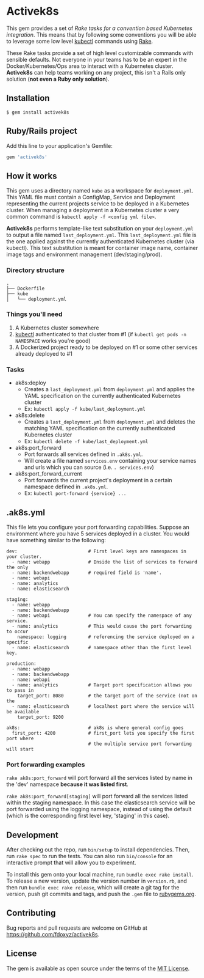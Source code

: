 # Activek8s

This gem provides a set of _Rake tasks for a convention based Kubernetes integration_. This means that by following some conventions you will be able to leverage some low level [kubectl](https://kubernetes.io/docs/reference/kubectl/overview/) commands using [Rake](https://github.com/ruby/rake).

These Rake tasks provide a set of high level customizable commands with sensible defaults. Not everyone in your teams has to be an expert in the Docker/Kubernetes/Ops area to interact with a Kubernetes cluster. __Activek8s__ can help teams working on any project, this isn't a Rails only solution (__not even a Ruby only solution__).

## Installation

    $ gem install activek8s

## Ruby/Rails project

Add this line to your application's Gemfile:

```ruby
gem 'activek8s'
```

## How it works

This gem uses a directory named `kube` as a workspace for `deployment.yml`. This YAML file must contain a ConfigMap, Service and Deployment representing the current projects service to be deployed in a Kubernetes cluster. When managing a deployment in a Kubernetes cluster a very common command is `kubectl apply -f <config yml file>`.

__Activek8s__ performs template-like text substitution on your `deployment.yml` to output a file named `last_deployment.yml`. This `last_deployment.yml` file is the one applied against the currently authenticated Kubernetes cluster (via kubectl). This text substitution is meant for container image name, container image tags and environment management (dev/staging/prod).

### Directory structure

```
.
├── Dockerfile
├── kube
│   └── deployment.yml
```

### Things you'll need

  1. A Kubernetes cluster somewhere
  2. [kubectl](https://kubernetes.io/docs/reference/kubectl/overview/) authenticated to that cluster from #1 (if `kubectl get pods -n NAMESPACE` works you're good)
  3. A Dockerized project ready to be deployed on #1 or some other services already deployed to #1

### Tasks

  * ak8s:deploy
    * Creates a `last_deployment.yml` from `deployment.yml` and applies the YAML specification on the currently authenticated Kubernetes cluster
    * Ex: `kubectl apply -f kube/last_deployment.yml`
  * ak8s:delete
    * Creates a `last_deployment.yml` from `deployment.yml` and deletes the matching YAML specification on the currently authenticated Kubernetes cluster
    * Ex: `kubectl delete -f kube/last_deployment.yml`
  * ak8s:port_forward
    * Port forwards all services defined in `.ak8s.yml`.
    * Will create a file named `services.env` containing your service names and urls which you can source (i.e. `. services.env`)
  * ak8s:port_forward_current
    * Port forwards the current project's deployment in a certain namespace defined in `.ak8s.yml`.
    * Ex: `kubectl port-forward {service} ...`

## .ak8s.yml

This file lets you configure your port forwarding capabilities. Suppose an environment where you have 5 services deployed in a cluster. You would have something similar to the following:

```
dev:                          # First level keys are namespaces in your cluster.
  - name: webapp              # Inside the list of services to forward the only
  - name: backendwebapp       # required field is 'name'.
  - name: webapi
  - name: analytics
  - name: elasticsearch

staging:
  - name: webapp        
  - name: backendwebapp
  - name: webapi              # You can specify the namespace of any service.     
  - name: analytics           # This would cause the port forwarding to occur
    namespace: logging        # referencing the service deployed on a specific
  - name: elasticsearch       # namespace other than the first level key.

production:
  - name: webapp
  - name: backendwebapp
  - name: webapi
  - name: analytics           # Target port specification allows you to pass in
    target_port: 8080         # the target port of the service (not on the
  - name: elasticsearch       # localhost port where the service will be available
    target_port: 9200

ak8s:                         # ak8s is where general config goes
  first_port: 4200            # first_port lets you specify the first port where
                              # the multiple service port forwarding will start
```

### Port forwarding examples

`rake ak8s:port_forward` will port forward all the services listed by name in the 'dev' namespace __because it was listed first__.

`rake ak8s:port_forward[staging]` will port forward all the services listed within the staging namespace. In this case the elasticsearch service will be port forwarded using the logging namespace, instead of using the default (which is the corresponding first level key, 'staging' in this case).

## Development

After checking out the repo, run `bin/setup` to install dependencies. Then, run `rake spec` to run the tests. You can also run `bin/console` for an interactive prompt that will allow you to experiment.

To install this gem onto your local machine, run `bundle exec rake install`. To release a new version, update the version number in `version.rb`, and then run `bundle exec rake release`, which will create a git tag for the version, push git commits and tags, and push the `.gem` file to [rubygems.org](https://rubygems.org).

## Contributing

Bug reports and pull requests are welcome on GitHub at https://github.com/fdoxyz/activek8s.

## License

The gem is available as open source under the terms of the [MIT License](https://opensource.org/licenses/MIT).
